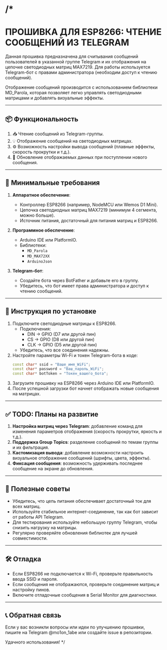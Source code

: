 /*
  =========================================
  ПРОШИВКА ДЛЯ ESP8266: ЧТЕНИЕ СООБЩЕНИЙ ИЗ TELEGRAM
  =========================================

  Данная прошивка предназначена для считывания сообщений пользователей в указанной группе Telegram 
  и их отображения на цепочке светодиодных матриц MAX7219. 
  Для работы используется Telegram-бот с правами администратора (необходим доступ к чтению сообщений).

  Отображение сообщений производится с использованием библиотеки MD_Parola, 
  которая позволяет легко управлять светодиодными матрицами и добавлять визуальные эффекты.

  ----------------------------
  📦 **Функциональность**
  ----------------------------
  1. 📥 Чтение сообщений из Telegram-группы.
  2. 💡 Отображение сообщений на светодиодных матрицах.
  3. ⚙️ Возможность настройки вывода сообщений (плавные эффекты, скорость прокрутки и т.д.).
  4. 🔄 Обновление отображаемых данных при поступлении нового сообщения.

  ----------------------------
  🔧 **Минимальные требования**
  ----------------------------
  1. **Аппаратное обеспечение**:
     - Контроллер ESP8266 (например, NodeMCU или Wemos D1 Mini).
     - Цепочка светодиодных матриц MAX7219 (минимум 4 сегмента, можно больше).
     - Источник питания, достаточный для питания матриц и ESP8266.
  
  2. **Программное обеспечение**:
     - Arduino IDE или PlatformIO.
     - Библиотеки: 
       - `MD_Parola`
       - `MD_MAX72XX`
       - `ArduinoJson`
  
  3. **Telegram-бот**:
     - Создайте бота через BotFather и добавьте его в группу.
     - Убедитесь, что бот имеет права администратора и доступ к чтению сообщений.

  ----------------------------
  📖 **Инструкция по установке**
  ----------------------------
  1. Подключите светодиодные матрицы к ESP8266.
     - Подключения:
       - DIN -> GPIO (D7 или другой пин)
       - CS  -> GPIO (D8 или другой пин)
       - CLK -> GPIO (D5 или другой пин)
     - Убедитесь, что все соединения надежны.
  2. Настройте параметры Wi-Fi и токен Telegram-бота в коде:
     ```cpp
     const char* ssid = "Ваше_имя_WiFi";
     const char* password = "Ваш_пароль_WiFi";
     const char* botToken = "Токен_вашего_бота";
     ```
  3. Загрузите прошивку на ESP8266 через Arduino IDE или PlatformIO.
  4. После успешной загрузки бот начнет отображать новые сообщения на матрицах.

  ----------------------------
  ✅ **TODO: Планы на развитие**
  ----------------------------
  1. **Настройка матриц через Telegram**: добавление команд для изменения параметров отображения (скорость прокрутки, яркость и т.д.).
  2. **Поддержка Group Topics**: разделение сообщений по темам группы и их фильтрация.
  3. **Кастомизация вывода**: добавление возможности настроить визуальное отображение сообщений (шрифты, цвета, эффекты).
  4. **Фиксация сообщения**: возможность удерживать последнее сообщение на экране до обновления.

  ----------------------------
  🚀 **Полезные советы**
  ----------------------------
  - Убедитесь, что цепь питания обеспечивает достаточный ток для всех матриц.
  - Используйте стабильное интернет-соединение, так как бот зависит от работы API Telegram.
  - Для тестирования используйте небольшую группу Telegram, чтобы снизить нагрузку на матрицы.
  - Регулярно проверяйте обновления библиотек для лучшей совместимости.

  ----------------------------
  🛠 **Отладка**
  ----------------------------
  - Если ESP8266 не подключается к Wi-Fi, проверьте правильность ввода SSID и пароля.
  - Если сообщения не отображаются, проверьте соединение матриц и настройку пинов.
  - Включите отладочные сообщения в Serial Monitor для диагностики.

  ----------------------------
  📞 **Обратная связь**
  ----------------------------
  Если у вас возникли вопросы или идеи по улучшению прошивки, пишите на Telegram @mo1on_1abe или создайте issue в репозитории.

  Удачного использования!
*/
